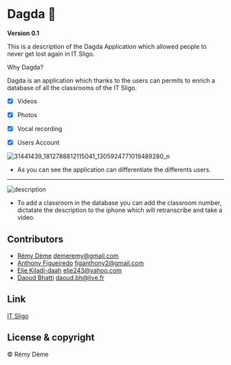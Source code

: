 # Dagda :date:

**Version 0.1** 

This is a description of the Dagda Application which allowed people to never get lost again in IT Sligo. 

Why Dagda?

Dagda is an application which thanks to the users can permits to enrich a database of all the classrooms of the IT Sligo. 


- [x] Videos
- [x] Photos
- [x] Vocal recording
- [x] Users Account


![31441439_1812788812115041_1305924771019489280_n](https://user-images.githubusercontent.com/38355840/39408007-d47eeb34-4bcf-11e8-86d6-81df5699f32b.png)

* As you can see the application can differentiate the differents users. 
---

![description](https://user-images.githubusercontent.com/38355840/39455485-e2f896bc-4ce0-11e8-9566-ccee7cb6ce4a.png) 

* To add a classroom in the database you can add the classroom number, dictatate the description to the iphone which will retranscribe and take a video.


## Contributors

- [Rémy Dème](https://www.linkedin.com/in/remy-deme-informatique?lipi=urn%3Ali%3Apage%3Ad_flagship3_profile_view_base%3BD2GTV8kSTb6kkSCMw4JYwQ%3D%3D) <demeremy@gmail.com>
- [Anthony Figueiredo](https://www.linkedin.com/in/anthony-figueiredo-a86097159?lipi=urn%3Ali%3Apage%3Ad_flagship3_profile_view_base%3BHJjR50ONTQG3L9wJRvyDpg%3D%3D) <figanthony2@gmail.com> 
- [Elie Kiladi-daah](https://www.linkedin.com/in/elie-kiladi-daah-08b374162?lipi=urn%3Ali%3Apage%3Ad_flagship3_profile_view_base%3BgP2oK7v2RdmdlwsrheahOQ%3D%3D) <elie243@yahoo.com> 
- [Daoud Bhatti](https://www.linkedin.com/in/daoudbh?lipi=urn%3Ali%3Apage%3Ad_flagship3_profile_view_base%3BkUmdAxaqSWCvPYriyr7bug%3D%3D) <daoud.bh@live.fr>
  











## Link 

[IT Sligo](https://www.itsligo.ie/student-hub/)



## License & copyright

© Rémy Dème
